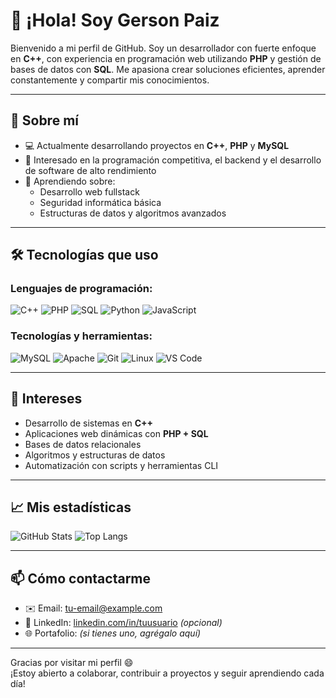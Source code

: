 # 👋 ¡Hola! Soy Gerson Paiz

Bienvenido a mi perfil de GitHub. Soy un desarrollador con fuerte enfoque en **C++**, con experiencia en programación web utilizando **PHP** y gestión de bases de datos con **SQL**. Me apasiona crear soluciones eficientes, aprender constantemente y compartir mis conocimientos.

---

## 🚀 Sobre mí

- 💻 Actualmente desarrollando proyectos en **C++**, **PHP** y **MySQL**
- 🧠 Interesado en la programación competitiva, el backend y el desarrollo de software de alto rendimiento
- 🌱 Aprendiendo sobre:
  - Desarrollo web fullstack
  - Seguridad informática básica
  - Estructuras de datos y algoritmos avanzados

---

## 🛠️ Tecnologías que uso

### Lenguajes de programación:
![C++](https://img.shields.io/badge/C++-00599C?style=flat&logo=c%2B%2B&logoColor=white)
![PHP](https://img.shields.io/badge/PHP-777BB4?style=flat&logo=php&logoColor=white)
![SQL](https://img.shields.io/badge/SQL-4479A1?style=flat&logo=postgresql&logoColor=white)
![Python](https://img.shields.io/badge/Python-3776AB?style=flat&logo=python&logoColor=white)
![JavaScript](https://img.shields.io/badge/JavaScript-F7DF1E?style=flat&logo=javascript&logoColor=black)

### Tecnologías y herramientas:
![MySQL](https://img.shields.io/badge/MySQL-005C84?style=flat&logo=mysql&logoColor=white)
![Apache](https://img.shields.io/badge/Apache-D22128?style=flat&logo=apache&logoColor=white)
![Git](https://img.shields.io/badge/Git-F05032?style=flat&logo=git&logoColor=white)
![Linux](https://img.shields.io/badge/Linux-FCC624?style=flat&logo=linux&logoColor=black)
![VS Code](https://img.shields.io/badge/VS%20Code-007ACC?style=flat&logo=visual-studio-code&logoColor=white)

---

## 🎯 Intereses

- Desarrollo de sistemas en **C++**
- Aplicaciones web dinámicas con **PHP + SQL**
- Bases de datos relacionales
- Algoritmos y estructuras de datos
- Automatización con scripts y herramientas CLI

---

## 📈 Mis estadísticas

![GitHub Stats](https://github-readme-stats.vercel.app/api?username=gersospaiz&show_icons=true&theme=tokyonight)
![Top Langs](https://github-readme-stats.vercel.app/api/top-langs/?username=gersospaiz&layout=compact&theme=tokyonight)

---

## 📫 Cómo contactarme

- ✉️ Email: tu-email@example.com  
- 💼 LinkedIn: [linkedin.com/in/tuusuario](https://linkedin.com/in/tuusuario) *(opcional)*  
- 🌐 Portafolio: *(si tienes uno, agrégalo aquí)*

---

Gracias por visitar mi perfil 😄  
¡Estoy abierto a colaborar, contribuir a proyectos y seguir aprendiendo cada día!

